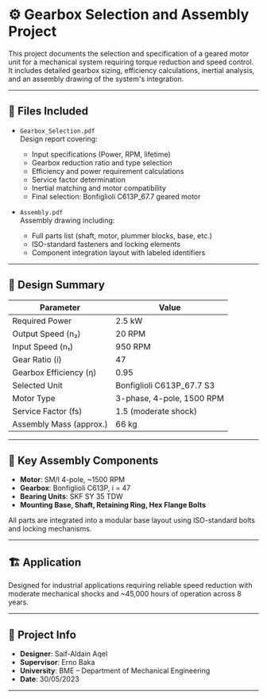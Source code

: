 # ⚙️ Gearbox Selection and Assembly Project

This project documents the selection and specification of a geared motor unit for a mechanical system requiring torque reduction and speed control. It includes detailed gearbox sizing, efficiency calculations, inertial analysis, and an assembly drawing of the system's integration.

---

## 📁 Files Included

- `Gearbox_Selection.pdf`  
  Design report covering:
  - Input specifications (Power, RPM, lifetime)
  - Gearbox reduction ratio and type selection
  - Efficiency and power requirement calculations
  - Service factor determination
  - Inertial matching and motor compatibility
  - Final selection: Bonfiglioli C613P_67.7 geared motor

- `Assembly.pdf`  
  Assembly drawing including:
  - Full parts list (shaft, motor, plummer blocks, base, etc.)
  - ISO-standard fasteners and locking elements
  - Component integration layout with labeled identifiers

---

## 🧠 Design Summary

| Parameter               | Value                      |
|-------------------------|----------------------------|
| Required Power          | 2.5 kW                     |
| Output Speed (n₂)       | 20 RPM                     |
| Input Speed (n₁)        | 950 RPM                   |
| Gear Ratio (i)          | 47                         |
| Gearbox Efficiency (η)  | 0.95                       |
| Selected Unit           | Bonfiglioli C613P_67.7 S3  |
| Motor Type              | 3-phase, 4-pole, 1500 RPM  |
| Service Factor (fs)     | 1.5 (moderate shock)       |
| Assembly Mass (approx.) | 66 kg                      |

---

## 🔩 Key Assembly Components

- **Motor**: SM/I 4-pole, ~1500 RPM  
- **Gearbox**: Bonfiglioli C613P, i = 47  
- **Bearing Units**: SKF SY 35 TDW  
- **Mounting Base, Shaft, Retaining Ring, Hex Flange Bolts**

All parts are integrated into a modular base layout using ISO-standard bolts and locking mechanisms.

---

## 🏗️ Application

Designed for industrial applications requiring reliable speed reduction with moderate mechanical shocks and ~45,000 hours of operation across 8 years.

---

## 👤 Project Info

- **Designer**: Saif-Aldain Aqel  
- **Supervisor**: Erno Baka  
- **University**: BME – Department of Mechanical Engineering  
- **Date**: 30/05/2023

---
